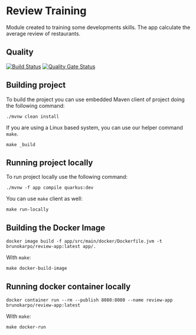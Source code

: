 # Review Training
Module created to training some developments skills. The app calculate the average review of restaurants.

## Quality
[![Build Status](https://travis-ci.com/brunokarpo/review-training.svg?branch=master)](https://travis-ci.com/brunokarpo/review-training)
[![Quality Gate Status](https://sonarcloud.io/api/project_badges/measure?project=brunokarpo_review-training&metric=alert_status)](https://sonarcloud.io/dashboard?id=brunokarpo_review-training)

## Building project
To build the project you can use embedded Maven client of project doing the following command:

```shell script
./mvnw clean install
```

If you are using a Linux based system, you can use our helper command `make`.

```shell script
make _build
```

## Running project locally
To run project locally use the following command:

```shell script
./mvnw -f app compile quarkus:dev
```

You can use `make` client as well:
```shell script
make run-locally
```

## Building the Docker Image

```shell script
docker image build -f app/src/main/docker/Dockerfile.jvm -t brunokarpo/review-app:latest app/.
```

With `make`:

```shell script
make docker-build-image
```


## Running docker container locally

```shell script
docker container run --rm --publish 8080:8080 --name review-app brunokarpo/review-app:latest
```

With `make`:

```shell script
make docker-run
```